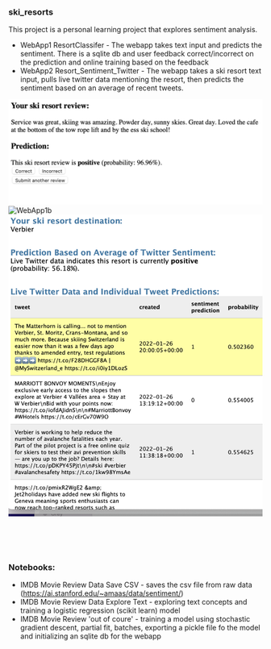 ### ski_resorts

This project is a personal learning project that explores sentiment analysis.

- WebApp1 ResortClassifer - The webapp takes text input and predicts the sentiment. There is a sqlite db and user feedback correct/incorrect on the prediction and online training based on the feedback
- WebApp2 Resort_Sentiment_Twitter - The webapp takes a ski resort text input, pulls live twitter data mentioning the resort, then predicts the sentiment based on an average of recent tweets.

![WebApp1a](SkiResortClassifier.png)
![WebApp1b](SkiResortClassifier2.png)
![WebApp2](SkiResortSentiment.png)


<br><br><br>
### Notebooks:
- IMDB Movie Review Data Save CSV - saves the csv file from raw data (https://ai.stanford.edu/~amaas/data/sentiment/)
- IMDB Movie Review Data Explore Text - exploring text concepts and training a logistic regression (scikit learn) model
- IMDB Movie Review 'out of coure' - training a model using stochastic gradient descent, partial fit, batches, exporting a pickle file fo the model and initializing an sqlite db for the webapp
